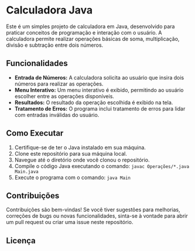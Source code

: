 # Calculadora Java

Este é um simples projeto de calculadora em Java, desenvolvido para praticar conceitos de programação e interação com o usuário. A calculadora permite realizar operações básicas de soma, multiplicação, divisão e subtração entre dois números.

## Funcionalidades

- **Entrada de Números:** A calculadora solicita ao usuário que insira dois números para realizar as operações.
- **Menu Interativo:** Um menu interativo é exibido, permitindo ao usuário escolher entre as operações disponíveis.
- **Resultados:** O resultado da operação escolhida é exibido na tela.
- **Tratamento de Erros:** O programa inclui tratamento de erros para lidar com entradas inválidas do usuário.

## Como Executar

1. Certifique-se de ter o Java instalado em sua máquina.
2. Clone este repositório para sua máquina local.
3. Navegue até o diretório onde você clonou o repositório.
4. Compile o código Java executando o comando: `javac Operações/*.java Main.java`
5. Execute o programa com o comando: `java Main`

## Contribuições

Contribuições são bem-vindas! Se você tiver sugestões para melhorias, correções de bugs ou novas funcionalidades, sinta-se à vontade para abrir um pull request ou criar uma issue neste repositório.

## Licença
